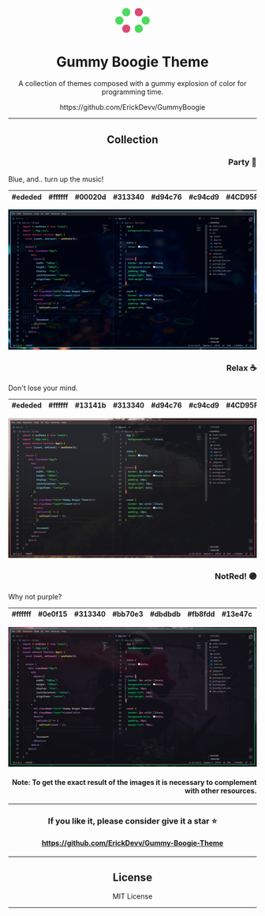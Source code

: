 <div align="center">
  <img src="img/icon.png" width="70px" alt="Gummy Boogie Theme">
  <h1>Gummy Boogie Theme</h1>
  <p>A collection of themes composed with a gummy explosion of color for programming time.</p>
  https://github.com/ErickDevv/GummyBoogie
</div>

---

<div align="center">
    <h2>Collection</h2>
</di>

<h3 align="right"><b>Party</b> 🎉</h3>

<p align="left" >Blue, and.. turn up the music!</p>

| #ededed | #ffffff | #00020d | #313340 | #d94c76 | #c94cd9 | #4CD95F | #89DDFF | #fffd8e |
| ------- | ------- | ------- | ------- | ------- | ------- | ------- | ------- | ------- |

![Party](img/Party.png)

<h3 align="right"><b>Relax ☕</b> </h3>
<p align="left" >Don't lose your mind.</p>

| #ededed | #ffffff | #13141b | #313340 | #d94c76 | #c94cd9 | #4CD95F | #89DDFF | #fffd8e |
| ------- | ------- | ------- | ------- | ------- | ------- | ------- | ------- | ------- |

![Relax](img/Relax.png)

<h3 align="right"><b>NotRed! 🟣</b> </h3>
<p align="left" >Why not purple?</p>

| #ffffff | #0e0f15 | #313340 | #bb70e3 | #dbdbdb | #fb8fdd | #13e47c | #f4f268 | #11eb7e |
| ------- | ------- | ------- | ------- | ------- | ------- | ------- | ------- | ------- |

![NotRed!](img/NotRed!.png)

<h4 align="right"><b>
Note: To get the exact result of the images it is necessary to complement with other resources.</b></h4>

---

<h3 align="center">If you like it, please consider give it a star ⭐</h3>

<h4 align="center">
  <a href="https://github.com/ErickDevv/Gummy-Boogie-Theme">https://github.com/ErickDevv/Gummy-Boogie-Theme</a>
</h4>

---

<div align="center">
  <h2>License</h2>
  <p>MIT License</p>
</div>

---
